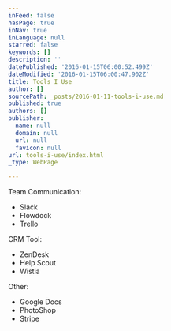 ```yaml
---
inFeed: false
hasPage: true
inNav: true
inLanguage: null
starred: false
keywords: []
description: ''
datePublished: '2016-01-15T06:00:52.499Z'
dateModified: '2016-01-15T06:00:47.902Z'
title: Tools I Use
author: []
sourcePath: _posts/2016-01-11-tools-i-use.md
published: true
authors: []
publisher:
  name: null
  domain: null
  url: null
  favicon: null
url: tools-i-use/index.html
_type: WebPage

---
```

Team Communication:

* Slack
* Flowdock
* Trello

CRM Tool:

* ZenDesk
* Help Scout
* Wistia

Other:

* Google Docs
* PhotoShop
* Stripe